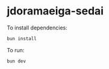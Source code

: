 # jdoramaeiga-sedai

To install dependencies:

```bash
bun install
```

To run:

```bash
bun dev
```
